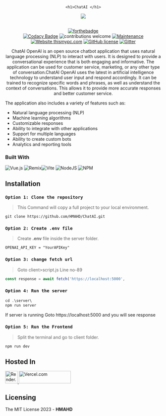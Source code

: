 <div align="center">
    
    <h1>ChatAI </h1>
</div>
<div align="center">
    <a href="http://chat-ai-two.vercel.app/">
        <img src="https://i.ibb.co/St4kKYj/By-Akash.png" crossorigin>
    </a>
</div>

<br />

<div align="center">

[![forthebadge](https://forthebadge.com/images/badges/made-with-javascript.svg)](http://chat-ai-two.vercel.app/)
<br />
[![Codacy Badge](https://api.codacy.com/project/badge/Grade/5b677e607def4466b8084eb76be4f0d7)](https://app.codacy.com/app/supunlakmal/thismypc?utm_source=github.com&utm_medium=referral&utm_content=supunlakmal/thismypc&utm_campaign=Badge_Grade_Dashboard)
![contributions welcome](https://img.shields.io/badge/contributions-welcome-brightgreen.svg?style=flat) [![Maintenance](https://img.shields.io/badge/Maintained%3F-yes-green.svg)](https://github.com/supunlakmal/thismypc/graphs/commit-activity) [![Website thismypc.com](https://img.shields.io/website-up-down-green-red/http/shields.io.svg)](http://thismypc.com/) [![GitHub license](https://img.shields.io/badge/license-MIT-blue.svg?style=flat-square)](https://github.com/supunlakmal/thismypc/blob/master/LICENSE)
[![Gitter](https://badges.gitter.im/gitterHQ/gitter.svg)](https://gitter.im/Thismypc/community)

</div>
<div align="center">
ChatAI OpenAI is an open source chatbot application that uses natural language processing (NLP) to interact with users. It is designed to provide a conversational experience that is both engaging and informative. The application can be used for customer service, marketing, or any other type of conversation.ChatAI OpenAI uses the latest in artificial intelligence technology to understand user input and respond accordingly. It can be trained to recognize specific words and phrases, as well as understand the context of conversations. This allows it to provide more accurate responses and better customer service.
    </div>

The application also includes a variety of features such as: 
- Natural language processing (NLP) 
- Machine learning algorithms 
- Customizable responses 
- Ability to integrate with other applications 
- Support for multiple languages 
- Ability to create custom bots 
- Analytics and reporting tools 



### Built With

 ![Vue.js](https://img.shields.io/badge/vuejs-%2335495e.svg?style=for-the-badge&logo=vuedotjs&logoColor=%234FC08D) ![Remix](https://img.shields.io/badge/OpenAI-%23000.svg?style=for-the-badge&logo=remix&logoColor=gold)![Vite](https://img.shields.io/badge/vite-%23646CFF.svg?style=for-the-badge&logo=vite&logoColor=white)
![NodeJS](https://img.shields.io/badge/node.js-6DA55F?style=for-the-badge&logo=node.js&logoColor=white)
![NPM](https://img.shields.io/badge/NPM-%23000000.svg?style=for-the-badge&logo=npm&logoColor=white)


## Installation

### `Option 1: Clone the repository`

> This Command will copy a full project to your local environment.

```shell
git clone https://github.com/HMAHD/ChatAI.git
```

### `Option 2: Create .env file`

> Create **.env** file inside the server folder.

```shell
OPENAI_API_KEY = "YourAPIKey"
```

### `Option 3: change fetch url`

> Goto client>script.js Line no-89

```js
const response = await fetch('https://localhost:5000',
```

### `Option 4: Run the server`

```js
cd .\server\
npm run server
```
If server is running Goto https://localhost:5000 and you will see response

### `Option 5: Run the Frontend`

> Split the terminal and go to client folder.

```js
npm run dev
```

## Hosted In

<a href="https://render.com/">
    <img src="https://jamstack.asia/images/deployplatforms/render.svg" width="40" height="40"  alt="Render.com"/>
</a>
<a href="https://www.vercel.com">
    <img src="https://www.p99conf.io/wp-content/uploads/2022/06/vercel.png" width="168" height="40"  alt="Vercel.com"/>
</a>

## Licensing

The MIT License 2023 - **HMAHD**
